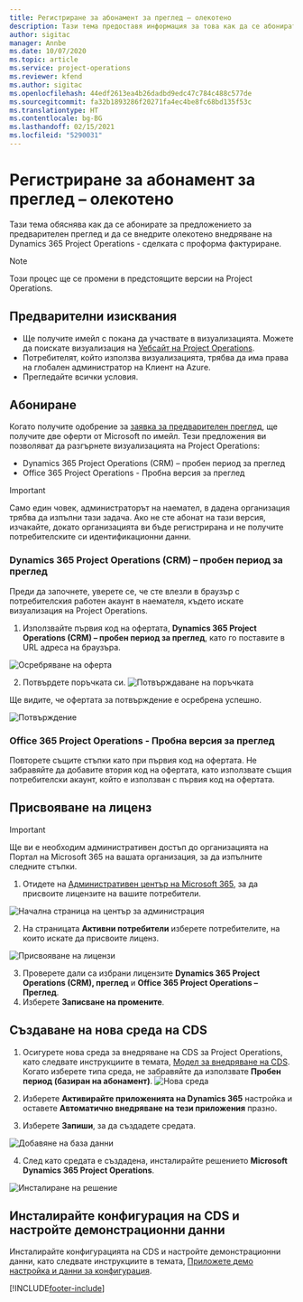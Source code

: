 ```yaml
---
title: Регистриране за абонамент за преглед – олекотено
description: Тази тема предоставя информация за това как да се абонирате и разгърнете внедряване на Project Operations lite - сделка за проформа фактуриране.
author: sigitac
manager: Annbe
ms.date: 10/07/2020
ms.topic: article
ms.service: project-operations
ms.reviewer: kfend
ms.author: sigitac
ms.openlocfilehash: 44edf2613ea4b26dadbd9edc47c784c488c577de
ms.sourcegitcommit: fa32b1893286f20271fa4ec4be8fc68bd135f53c
ms.translationtype: HT
ms.contentlocale: bg-BG
ms.lasthandoff: 02/15/2021
ms.locfileid: "5290031"
---
```

# <a name="sign-up-for-a-preview-subscription---lite"></a>Регистриране за абонамент за преглед – олекотено 

Тази тема обяснява как да се абонирате за предложението за предварителен преглед и да се внедрите олекотено внедряване на Dynamics 365 Project Operations - сделката с проформа фактуриране.

> [!NOTE]
> Този процес ще се промени в предстоящите версии на Project Operations.

## <a name="prerequisites"></a>Предварителни изисквания

- Ще получите имейл с покана да участвате в визуализацията. Можете да поискате визуализация на [Уебсайт на Project Operations](https://dynamics.microsoft.com/en-us/project-operations/overview/).
- Потребителят, който използва визуализацията, трябва да има права на глобален администратор на Клиент на Azure.
- Прегледайте всички условия.

## <a name="subscribe"></a>Абониране

Когато получите одобрение за [заявка за предварителен преглед](https://forms.office.com/FormsPro/Pages/ResponsePage.aspx?id=v4j5cvGGr0GRqy180BHbR56j8lZs0FdAvwT75_WNFyxUMkRDV1NYQU5TNjE2VjhKOVBUNVg2R0s1NC4u), ще получите две оферти от Microsoft по имейл. Тези предложения ви позволяват да разгърнете визуализацията на Project Operations:

- Dynamics 365 Project Operations (CRM) – пробен период за преглед
- Office 365 Project Operations - Пробна версия за преглед

> [!IMPORTANT]
> Само един човек, администраторът на наемател, в дадена организация трябва да изпълни тази задача. Ако не сте абонат на тази версия, изчакайте, докато организацията ви бъде регистрирана и не получите потребителските си идентификационни данни.

### <a name="dynamics-365-project-operations-crm---preview-trial"></a>Dynamics 365 Project Operations (CRM) – пробен период за преглед 

Преди да започнете, уверете се, че сте влезли в браузър с потребителския работен акаунт в наемателя, където искате визуализация на Project Operations.

1. Използвайте първия код на офертата, **Dynamics 365 Project Operations (CRM) – пробен период за преглед**, като го поставите в URL адреса на браузъра.

![Осребряване на оферта](./media/16RedeemFirstOfferNew.png)

2. Потвърдете поръчката си.
![Потвърждаване на поръчката](./media/17ConfirmOrderNew.png)

Ще видите, че офертата за потвърждение е осребрена успешно.

![Потвърждение](./media/18OrderConfirmationNew.png)

### <a name="office-365-project-operations---preview-trial"></a>Office 365 Project Operations - Пробна версия за преглед

Повторете същите стъпки като при първия код на офертата. Не забравяйте да добавите втория код на офертата, като използвате същия потребителски акаунт, който е използван с първия код на офертата.

## <a name="assign-licenses"></a>Присвояване на лиценз

> [!IMPORTANT]
> Ще ви е необходим административен достъп до организацията на Портал на Microsoft 365 на вашата организация, за да изпълните следните стъпки.


1. Отидете на [Административен център на Microsoft 365](https://portal.office.com/), за да присвоите лицензите на вашите потребители.

![Начална страница на център за администрация](./media/14AdminPortal.png)

2. На страницата **Активни потребители** изберете потребителите, на които искате да присвоите лиценз.

![Присвояване на лицензи](./media/15AssignLicenses.png)

3. Проверете дали са избрани лицензите **Dynamics 365 Project Operations (CRM), преглед** и **Office 365 Project Operations – Преглед**. 
4. Изберете **Записване на промените**.

## <a name="create-a-new-cds-environment"></a>Създаване на нова среда на CDS

1. Осигурете нова среда за внедряване на CDS за Project Operations, като следвате инструкциите в темата, [Модел за внедряване на CDS](lite-deployment.md). Когато изберете типа среда, не забравяйте да използвате **Пробен период (базиран на абонамент)**.
![Нова среда](./media/19CreateEnvironment.png)

2. Изберете **Активирайте приложенията на Dynamics 365** настройка и оставете **Автоматично внедряване на тези приложения** празно.  
3. Изберете **Запиши**, за да създадете средата.

![Добавяне на база данни](./media/20CreateEnvironment1.png)

4. След като средата е създадена, инсталирайте решението **Microsoft Dynamics 365 Project Operations**. 

![Инсталиране на решение](./media/21InstallSolution.png)

## <a name="install-a-cds-configuration-and-setup-demo-data"></a>Инсталирайте конфигурация на CDS и настройте демонстрационни данни

Инсталирайте конфигурацията на CDS и настройте демонстрационни данни, като следвате инструкциите в темата, [Приложете демо настройка и данни за конфигурация](lite-apply-demo-setup-config-data.md).


[!INCLUDE[footer-include](../includes/footer-banner.md)]